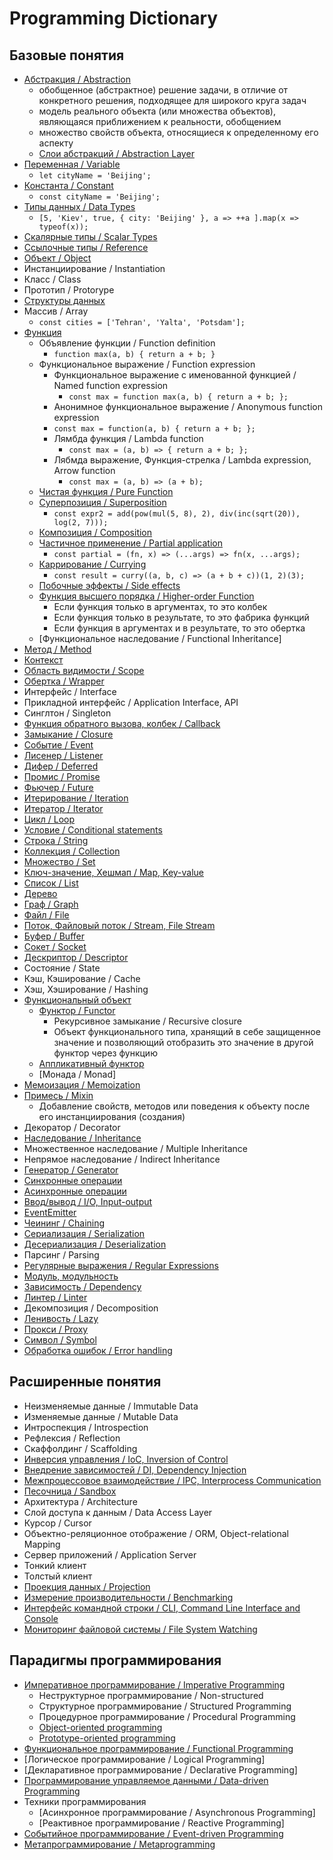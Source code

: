 # Programming Dictionary

## Базовые понятия

- [Абстракция / Abstraction](https://github.com/HowProgrammingWorks/Abstractions)
  - обобщенное (абстрактное) решение задачи, в отличие от конкретного решения, подходящее для широкого круга задач
  - модель реального объекта (или множества объектов), являющаяся приближением к реальности, обобщением
  - множество свойств объекта, относящиеся к определенному его аспекту
  - [Слои абстракций / Abstraction Layer](https://github.com/HowProgrammingWorks/AbstractionLayers)
- [Переменная / Variable](https://github.com/HowProgrammingWorks/DataTypes)
  - `let cityName = 'Beijing';`
- [Константа / Constant](https://github.com/HowProgrammingWorks/DataTypes)
  - `const cityName = 'Beijing';`
- [Типы данных / Data Types](https://github.com/HowProgrammingWorks/DataTypes)
  - `[5, 'Kiev', true, { city: 'Beijing' }, a => ++a ].map(x => typeof(x));`
- [Скалярные типы / Scalar Types](https://github.com/HowProgrammingWorks/DataTypes)
- [Ссылочные типы / Reference](https://github.com/HowProgrammingWorks/DataTypes)
- [Объект / Object](https://github.com/HowProgrammingWorks/DataTypes)
- Инстанциирование / Instantiation
- Класс / Class
- Прототип / Protorype
- [Cтруктуры данных](https://github.com/HowProgrammingWorks/DataStructures)
- Массив / Array
  - `const cities = ['Tehran', 'Yalta', 'Potsdam'];`
- [Функция](https://github.com/HowProgrammingWorks/Function)
  - Объявление функции / Function definition
    - `function max(a, b) { return a + b; }`
  - Функциональное выражение / Function expression
    - Функциональное выражение с именованной функцией / Named function expression
      - `const max = function max(a, b) { return a + b; };`
    - Анонимное функциональное выражение / Anonymous function expression
     - `const max = function(a, b) { return a + b; };`
    - Лямбда функция / Lambda function
      - `const max = (a, b) => { return a + b; };`
    - Лябмда выражение, Функция-стрелка / Lambda expression, Arrow function
      - `const max = (a, b) => (a + b);`
  - [Чистая функция / Pure Function](https://github.com/HowProgrammingWorks/Function)
  - [Суперпозиция / Superposition](https://github.com/HowProgrammingWorks/Composition)
    - `const expr2 = add(pow(mul(5, 8), 2), div(inc(sqrt(20)), log(2, 7)));`
  - [Композиция / Composition](https://github.com/HowProgrammingWorks/Composition)
  - [Частичное применение / Partial application](https://github.com/HowProgrammingWorks/PartialApplication)
    - `const partial = (fn, x) => (...args) => fn(x, ...args);`
  - [Каррирование / Currying](https://github.com/HowProgrammingWorks/PartialApplication)
    - `const result = curry((a, b, c) => (a + b + c))(1, 2)(3);`
  - [Побочные эффекты / Side effects](https://github.com/HowProgrammingWorks/Function)
  - [Функция высшего порядка / Higher-order Function](https://github.com/HowProgrammingWorks/HigherOrderFunction)
    - Если функция только в аргументах, то это колбек
    - Если функция только в результате, то это фабрика функций
    - Если функция в аргументах и в результате, то это обертка
  - [Функциональное наследование / Functional Inheritance]
- [Метод / Method](https://github.com/HowProgrammingWorks/Function)
- [Контекст](https://github.com/HowProgrammingWorks/Function)
- [Область видимости / Scope](https://github.com/HowProgrammingWorks/Function)
- [Обертка / Wrapper](https://github.com/HowProgrammingWorks/Wrapper)
- Интерфейс / Interface
- Прикладной интерфейс / Application Interface, API
- Синглтон / Singleton
- [Функция обратного вызова, колбек / Callback](https://github.com/HowProgrammingWorks/Callbacks)
- [Замыкание / Closure](https://github.com/HowProgrammingWorks/Closure)
- [Событие / Event](https://github.com/HowProgrammingWorks/Callbacks)
- [Лисенер / Listener](https://github.com/HowProgrammingWorks/Callbacks)
- [Дифер / Deferred](https://github.com/HowProgrammingWorks/Callbacks)
- [Промис / Promise](https://github.com/HowProgrammingWorks/Promise)
- [Фьючер / Future](https://github.com/HowProgrammingWorks/Callbacks)
- [Итерирование / Iteration](https://github.com/HowProgrammingWorks/Iteration)
- [Итератор / Iterator](https://github.com/HowProgrammingWorks/Iteration)
- [Цикл / Loop](https://github.com/HowProgrammingWorks/Iteration)
- [Условие / Conditional statements](https://github.com/HowProgrammingWorks/Conditional)
- [Строка / String](https://github.com/HowProgrammingWorks/String)
- [Коллекция / Collection](https://github.com/HowProgrammingWorks/Collections)
- [Множество / Set](https://github.com/HowProgrammingWorks/Set)
- [Ключ-значение, Хешмап / Map, Key-value](https://github.com/HowProgrammingWorks/KeyValue)
- [Список / List](https://github.com/HowProgrammingWorks/LinkedList)
- [Дерево](https://github.com/HowProgrammingWorks/TreeNode)
- [Граф / Graph](https://github.com/HowProgrammingWorks/DirectedGraph)
- [Файл / File](https://github.com/HowProgrammingWorks/Files)
- [Поток, Файловый поток / Stream, File Stream](https://github.com/HowProgrammingWorks/Streams)
- [Буфер / Buffer](https://github.com/HowProgrammingWorks/Buffers)
- [Сокет / Socket](https://github.com/HowProgrammingWorks/Socket)
- [Дескриптор / Descriptor](https://github.com/HowProgrammingWorks/Files)
- Состояние / State
- Кэш, Кэширование / Cache
- Хэш, Хэширование / Hashing
- [Функциональный объект](https://github.com/HowProgrammingWorks/Functor)
  - [Функтор / Functor](https://github.com/HowProgrammingWorks/Functor)
    - Рекурсивное замыкание / Recursive closure
    - Объект функционального типа, хранящий в себе защищенное значение и позволяющий отобразить это значение в другой функтор через функцию
  - [Аппликативный функтор](https://github.com/HowProgrammingWorks/Functor)
  - [Монада / Monad]
- [Мемоизация / Memoization](https://github.com/HowProgrammingWorks/Memoization)
- [Примесь / Mixin](https://github.com/HowProgrammingWorks/Mixin)
  - Добавление свойств, методов или поведения к объекту после его инстанциирования (создания)
- Декоратор / Decorator
- [Наследование / Inheritance](https://github.com/HowProgrammingWorks/Function)
- Множественное наследование / Multiple Inheritance
- Непрямое наследование / Indirect Inheritance
- [Генератор / Generator](https://github.com/HowProgrammingWorks/Generator)
- [Синхронные операции](https://github.com/HowProgrammingWorks/AsynchronousProgramming)
- [Асинхронные операции](https://github.com/HowProgrammingWorks/AsynchronousProgramming)
- [Ввод/вывод / I/O, Input-output](https://github.com/HowProgrammingWorks/AsynchronousProgramming)
- [EventEmitter](https://github.com/HowProgrammingWorks/EventEmitter)
- [Чеининг / Chaining](https://github.com/HowProgrammingWorks/Chaining)
- [Сериализация / Serialization](https://github.com/HowProgrammingWorks/Serialization)
- [Десериализация / Deserialization](https://github.com/HowProgrammingWorks/Serialization)
- Парсинг / Parsing
- [Регулярные выражения / Regular Expressions](https://github.com/HowProgrammingWorks/RegExp)
- [Модуль, модульность](https://github.com/HowProgrammingWorks/Modularity)
- [Зависимость / Dependency](https://github.com/HowProgrammingWorks/Project)
- [Линтер / Linter](https://github.com/HowProgrammingWorks/Tools)
- Декомпозиция / Decomposition
- [Ленивость / Lazy](https://github.com/HowProgrammingWorks/Lazy)
- [Прокси / Proxy](https://github.com/HowProgrammingWorks/Proxy)
- [Символ / Symbol](https://github.com/HowProgrammingWorks/Symbol)
- [Обработка ошибок / Error handling](https://github.com/HowProgrammingWorks/Errors)

## Расширенные понятия

- Неизменяемые данные / Immutable Data
- Изменяемые данные / Mutable Data
- Интроспекция / Introspection
- Рефлексия / Reflection
- Скаффолдинг / Scaffolding
- [Инверсия управления / IoC, Inversion of Control](https://github.com/HowProgrammingWorks/InversionOfControl)
- [Внедрение зависимостей / DI, Dependency Injection](https://github.com/HowProgrammingWorks/DependencyInjection)
- [Межпроцессовое взаимодействие / IPC, Interprocess Communication](https://github.com/HowProgrammingWorks/InterProcessCommunication)
- [Песочница / Sandbox](https://github.com/HowProgrammingWorks/Sandboxes)
- Архитектура / Architecture
- Слой доступа к данным / Data Access Layer
- Курсор / Cursor
- Объектно-реляционное отображение / ORM, Object-relational Mapping
- Сервер приложений / Application Server
- Тонкий клиент
- Толстый клиент
- [Проекция данных / Projection](https://github.com/HowProgrammingWorks/Projection)
- [Измерение производительности / Benchmarking](https://github.com/HowProgrammingWorks/Benchmark)
- [Интерфейс командной строки / CLI, Command Line Interface and Console](https://github.com/HowProgrammingWorks/CommandLine)
- [Мониторинг файловой системы / File System Watching](https://github.com/HowProgrammingWorks/Files)

## Парадигмы программирования

- [Императивное программирование / Imperative Programming](https://github.com/HowProgrammingWorks/ImperativeProgramming)
  - Неструктурное программирование / Non-structured
  - Структурное программирование / Structured Programming
  - Процедурное программирование / Procedural Programming
  - [Object-oriented programming](https://github.com/HowProgrammingWorks/ObjectOrientedProgramming)
  - [Prototype-oriented programming](https://github.com/HowProgrammingWorks/PrototypeOrientedProgramming)
- [Функциональное программирование / Functional Programming](https://github.com/HowProgrammingWorks/FunctionalProgramming)
- [Логическое программирование / Logical Programming]
- [Декларативное программирование / Declarative Programming]
- [Программирование управляемое данными / Data-driven Programming](https://github.com/HowProgrammingWorks/DataDrivenProgramming)
- Техники программирования
  - [Асинхронное программирование / Asynchronous Programming]
  - [Реактивное программирование / Reactive Programming]
- [Событийное программирование / Event-driven Programming](https://github.com/HowProgrammingWorks/EventDrivenProgramming)
- [Метапрограммирование / Metaprogramming](https://github.com/HowProgrammingWorks/Metaprogramming)
